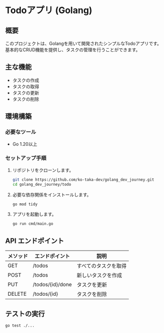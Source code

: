 # Todoアプリ (Golang)

## 概要
このプロジェクトは、Golangを用いて開発されたシンプルなTodoアプリです。基本的なCRUD機能を提供し、タスクの管理を行うことができます。

## 主な機能
- タスクの作成
- タスクの取得
- タスクの更新
- タスクの削除

## 環境構築
### 必要なツール
- Go 1.20以上

### セットアップ手順
1. リポジトリをクローンします。
   ```sh
   git clone https://github.com/ko-taka-dev/golang_dev_journey.git
   cd golang_dev_journey/todo
   ```
2. 必要な依存関係をインストールします。
   ```sh
   go mod tidy
   ```
3. アプリを起動します。
   ```sh
   go run cmd/main.go
   ```

## API エンドポイント
| メソッド | エンドポイント | 説明 |
|----------|--------------|------|
| GET | /todos | すべてのタスクを取得 |
| POST | /todos | 新しいタスクを作成 |
| PUT | /todos/{id}/done | タスクを更新 |
| DELETE | /todos/{id} | タスクを削除 |

## テストの実行
```sh
go test ./...
```

